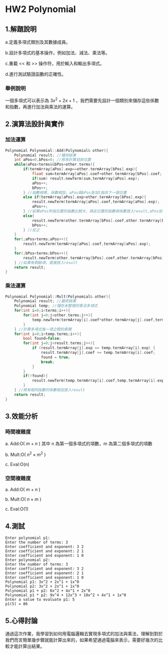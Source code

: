 # HW2 Polynomial

## 1.解題說明

a.定義多項式類別及其數據成員。

b.設計多項式的基本操作，例如加法、減法、乘法等。

c.重載 << 和 >> 操作符，用於輸入和輸出多項式。

d.進行測試驗證函數的正確性。

### 舉例說明
一個多項式可以表示為 $3x^2+2x+1$ ，我們需要先設計一個類別來儲存這些係數和指數，再進行加法與乘法的運算。

## 2.演算法設計與實作

### 加法運算

```cpp
Polynomial Polynomial::Add(Polynomial& other){
    Polynomial result; //儲存結果
    int aPos=0,bPos=0; //用來計算目前位置
    while(aPos<terms&&bPos<other.terms){
        if(termArray[aPos].exp==other.termArray[bPos].exp){
            float sum=termArray[aPos].coef+other.termArray[bPos].coef;
            if(sum) result.newTerm(sum,termArray[aPos].exp);
            aPos++;
            bPos++;
        } //指數相等，係數相加，aPos與bPos各加1指向下一個位置
        else if(termArray[aPos].exp>other.termArray[bPos].exp){
            result.newTerm(termArray[aPos].coef,termArray[aPos].exp);
            aPos++;
        } //如果aPos所指位置的指數比較大，將此位置的指數與係數放入result,aPos加1
        else{
            result.newTerm(other.termArray[bPos].coef,other.termArray[bPos].exp);
            bPos++;
        } //反之
    }
    for(;aPos<terms;aPos++){
        result.newTerm(termArray[aPos].coef,termArray[aPos].exp);
    }
    for(;bPos<terms;bPos++){
        result.newTerm(other.termArray[bPos].coef,other.termArray[bPos].exp);
    } //如果有剩餘項，直接放入result
    return result;
}
```

### 乘法運算

```cpp
Polynomial Polynomial::Mult(Polynomial& other){
    Polynomial result; //最終結果
    Polynomial temp; //儲存未整理的乘法多項式
    for(int i=0;i<terms;i++){
        for(int j=0;j<other.terms;j++){
            temp.newTerm(termArray[i].coef*other.termArray[j].coef,termArray[i].exp+other.termArray[j].exp);
        }
    } //計算多項式每一項之間的乘積
    for(int i=0;i<temp.terms;i++){
        bool found=false;
        for(int j=0;j<result.terms;j++){
            if (result.termArray[j].exp == temp.termArray[i].exp) {
                result.termArray[j].coef += temp.termArray[i].coef;
                found = true;
                break;
            }
        }
        if(!found){
            result.newTerm(temp.termArray[i].coef,temp.termArray[i].exp);
        }
    } //將有相同指數的係數相加放入result
    return result;
}
```

## 3.效能分析

### 時間複雜度

a.  Add:O( $m+n$ ) 其中 n 為第一個多項式的項數，m 為第二個多項式的項數

b.  Mult:O( $n^2 \times m^2$ )

c.  Eval:O(n)

### 空間複雜度

a.  Add:O( $m+n$ )

b.  Mult:O( $n \times m$ )

c.  Eval:O(1)

## 4.測試

```
Enter polynomial p1:
Enter the number of terms: 3
Enter coefficient and exponent: 3 2
Enter coefficient and exponent: 2 1
Enter coefficient and exponent: 1 0
Enter polynomial p2:
Enter the number of terms: 3
Enter coefficient and exponent: 3 2
Enter coefficient and exponent: 2 1
Enter coefficient and exponent: 1 0
Polynomial p1: 3x^2 + 2x^1 + 1x^0
Polynomial p2: 3x^2 + 2x^1 + 1x^0
Polynomial p1 + p2: 6x^2 + 4x^1 + 2x^0
Polynomial p1 * p2: 9x^4 + 12x^3 + 10x^2 + 4x^1 + 1x^0
Enter a value to evaluate p1: 5 
p1(5) = 86
```

## 5.心得討論

通過這次作業，我學習到如何用電腦邏輯去實現多項式的加法與乘法，理解到對於我們而言簡單幾步驟就能計算出來的，如果希望通過電腦來表示，需要好幾次的比較才能計算出結果。
